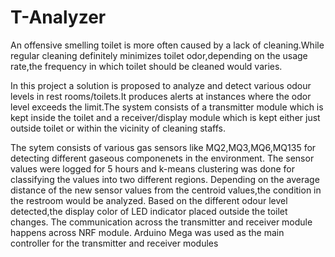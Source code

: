 # T-Analyzer
An offensive smelling toilet is more often caused by a lack of cleaning.While regular cleaning definitely minimizes toilet odor,depending on the usage rate,the frequency in which toilet should be cleaned would varies.

In this project a solution is proposed to  analyze and detect various odour levels in rest rooms/toilets.It produces alerts at instances where the odor level exceeds the limit.The system consists of a transmitter module which is kept inside the toilet and a receiver/display module which is kept either just outside toilet or within the vicinity of cleaning staffs.

The sytem consists of various gas sensors like MQ2,MQ3,MQ6,MQ135 for detecting different gaseous componenets in the environment. The sensor values were logged for 5 hours and k-means clustering was done for classifying the values into two different regions. Depending on the average distance of the new sensor values from the centroid values,the condition in the restroom would be analyzed. Based on the different odour level detected,the display color of LED indicator placed outside the toilet changes. The communication across the transmitter and receiver module happens across NRF module. Arduino Mega was used as the main controller for the transmitter and receiver modules
 
